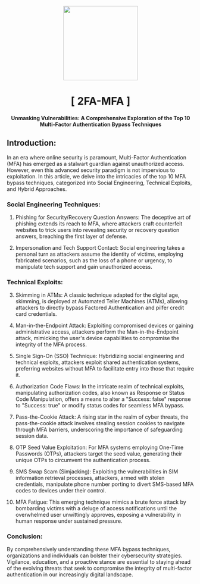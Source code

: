
<p align="center">
<img src="https://cdn-icons-png.flaticon.com/512/7570/7570504.png", width="200", height="200">
</p>

<h1 align="center"> [ 2FA-MFA ]</h1>
<h4 align="center"> Unmasking Vulnerabilities: A Comprehensive Exploration of the Top 10 Multi-Factor Authentication Bypass Techniques </h4>


## Introduction:
In an era where online security is paramount, Multi-Factor Authentication (MFA) has emerged as a stalwart guardian against unauthorized access. However, even this advanced security paradigm is not impervious to exploitation. In this article, we delve into the intricacies of the top 10 MFA bypass techniques, categorized into Social Engineering, Technical Exploits, and Hybrid Approaches.

### Social Engineering Techniques:

1. Phishing for Security/Recovery Question Answers:
   The deceptive art of phishing extends its reach to MFA, where attackers craft counterfeit websites to trick users into revealing security or recovery question answers, breaching the first layer of defense.

2. Impersonation and Tech Support Contact:
   Social engineering takes a personal turn as attackers assume the identity of victims, employing fabricated scenarios, such as the loss of a phone or urgency, to manipulate tech support and gain unauthorized access.

### Technical Exploits:

3. Skimming in ATMs:
   A classic technique adapted for the digital age, skimming, is deployed at Automated Teller Machines (ATMs), allowing attackers to directly bypass Factored Authentication and pilfer credit card credentials.

4. Man-in-the-Endpoint Attack:
   Exploiting compromised devices or gaining administrative access, attackers perform the Man-in-the-Endpoint attack, mimicking the user's device capabilities to compromise the integrity of the MFA process.

5. Single Sign-On (SSO) Technique:
   Hybridizing social engineering and technical exploits, attackers exploit shared authentication systems, preferring websites without MFA to facilitate entry into those that require it.

6. Authorization Code Flaws:
   In the intricate realm of technical exploits, manipulating authorization codes, also known as Response or Status Code Manipulation, offers a means to alter a "Success: false" response to "Success: true" or modify status codes for seamless MFA bypass.

7. Pass-the-Cookie Attack:
   A rising star in the realm of cyber threats, the pass-the-cookie attack involves stealing session cookies to navigate through MFA barriers, underscoring the importance of safeguarding session data.

8. OTP Seed Value Exploitation:
   For MFA systems employing One-Time Passwords (OTPs), attackers target the seed value, generating their unique OTPs to circumvent the authentication process.

9. SMS Swap Scam (Simjacking):
   Exploiting the vulnerabilities in SIM information retrieval processes, attackers, armed with stolen credentials, manipulate phone number porting to divert SMS-based MFA codes to devices under their control.

10. MFA Fatigue:
    This emerging technique mimics a brute force attack by bombarding victims with a deluge of access notifications until the overwhelmed user unwittingly approves, exposing a vulnerability in human response under sustained pressure.

### Conclusion:
By comprehensively understanding these MFA bypass techniques, organizations and individuals can bolster their cybersecurity strategies. Vigilance, education, and a proactive stance are essential to staying ahead of the evolving threats that seek to compromise the integrity of multi-factor authentication in our increasingly digital landscape.
